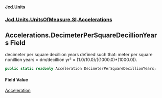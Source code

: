 #### [Jcd.Units](index.md 'index')
### [Jcd.Units.UnitsOfMeasure.SI](Jcd.Units.UnitsOfMeasure.SI.md 'Jcd.Units.UnitsOfMeasure.SI').[Accelerations](Accelerations.md 'Jcd.Units.UnitsOfMeasure.SI.Accelerations')

## Accelerations.DecimeterPerSquareDecillionYears Field

decimeter per square decillion years defined such that: meter per square nonillion years = dm/decillion yr² ×
(1.0/10.0)/((1000.0)*(1000.0)).

```csharp
public static readonly Acceleration DecimeterPerSquareDecillionYears;
```

#### Field Value
[Acceleration](Acceleration.md 'Jcd.Units.UnitTypes.Acceleration')